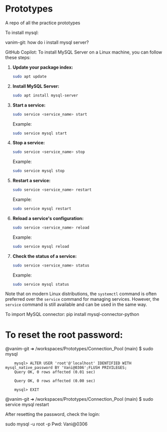 # Prototypes
A repo of all the practice prototypes

To install mysql:

vanim-git: how do i install mysql server?

GitHub Copilot: To install MySQL Server on a Linux machine, you can follow these steps:

1. **Update your package index:**
   ```bash
   sudo apt update
   ```

2. **Install MySQL Server:**
   ```bash
   sudo apt install mysql-server
   ```

1. **Start a service:**
   ```bash
   sudo service <service_name> start
   ```

   Example:
   ```bash
   sudo service mysql start
   ```

2. **Stop a service:**
   ```bash
   sudo service <service_name> stop
   ```

   Example:
   ```bash
   sudo service mysql stop
   ```

3. **Restart a service:**
   ```bash
   sudo service <service_name> restart
   ```

   Example:
   ```bash
   sudo service mysql restart
   ```

4. **Reload a service's configuration:**
   ```bash
   sudo service <service_name> reload
   ```

   Example:
   ```bash
   sudo service mysql reload
   ```

5. **Check the status of a service:**
   ```bash
   sudo service <service_name> status
   ```

   Example:
   ```bash
   sudo service mysql status
   ```


Note that on modern Linux distributions, the `systemctl` command is often preferred over the `service` command for managing services. However, the `service` command is still available and can be used in the same way.

To import MySQL connector: pip install mysql-connector-python

# To reset the root password:

@vanim-git ➜ /workspaces/Prototypes/Connection_Pool (main) $ sudo mysql

        mysql> ALTER USER 'root'@'localhost' IDENTIFIED WITH mysql_native_password BY 'Vani@0306';FLUSH PRIVILEGES;
        Query OK, 0 rows affected (0.01 sec)

        Query OK, 0 rows affected (0.00 sec)

        mysql> EXIT

@vanim-git ➜ /workspaces/Prototypes/Connection_Pool (main) $ sudo service mysql restart

After resetting the password, check the login:

sudo mysql -u root -p
Pwd: Vani@0306


